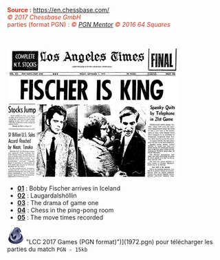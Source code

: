 <font color="#d13416"><b>Source :</b> <a href="https://en.chessbase.com/">https://en.chessbase.com/</a><br>
<i><span role="img" aria-label="copyright icon" data-reactid="890">©</span> 2017 Chessbase GmbH</i><br>parties (format PGN) : <i><span role="img" aria-label="copyright icon" data-reactid="890">©</span> <a href="http://theweekinchess.com/">PGN Mentor</a> <span role="img" aria-label="copyright icon" data-reactid="890">©</span> 2016 64 Squares</i></font><br>&nbsp;
<br>&nbsp;

![](LATimes.jpg)

* [**01**](https://www.evernote.com/shard/s122/sh/50e0693d-f1da-4d0e-8431-dbf82f48a636/fe646daa465137b94982d86c4915c947) : Bobby Fischer arrives in Iceland
* [**02**](https://www.evernote.com/shard/s122/sh/16f9935a-c031-4fd4-b7cd-c10e1d718609/ab68b3bf008f3558cf546a335b6e53e4) : Laugardalshöllin
* [**03**](https://www.evernote.com/shard/s122/sh/dac64137-80b1-43da-aa13-d2b884a2192a/2b7476b995c0a741e3931061c9a4b3c2) : The drama of game one
* [**04**](https://www.evernote.com/shard/s122/sh/6b7a0ce7-5daa-41ee-a260-eaced636ba9a/fee75991305ad7079f26c6eb6b306144) : Chess in the ping-pong room
* [**05**](https://www.evernote.com/shard/s122/sh/6d9a39b3-6324-4a82-a27d-253ff422b8ff/2ec67235d8a7d2704bf2b21e2bb3e579) : The move times recorded

![](PGN.png) "LCC 2017 Games (PGN format)")](1972.pgn) pour télécharger les parties du match  `PGN - 15kb`

